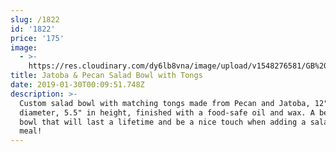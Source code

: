 ```yaml
---
slug: /1822
id: '1822'
price: '175'
image:
  - >-
    https://res.cloudinary.com/dy6lb8vna/image/upload/v1548276581/GB%20Bowlworks%20Gallery/DSC_3192a.jpg
title: Jatoba & Pecan Salad Bowl with Tongs
date: 2019-01-30T00:09:51.748Z
description: >-
  Custom salad bowl with matching tongs made from Pecan and Jatoba, 12" in
  diameter, 5.5" in height, finished with a food-safe oil and wax. A beautiful
  bowl that will last a lifetime and be a nice touch when adding a salad to your
  meal!
---
```


